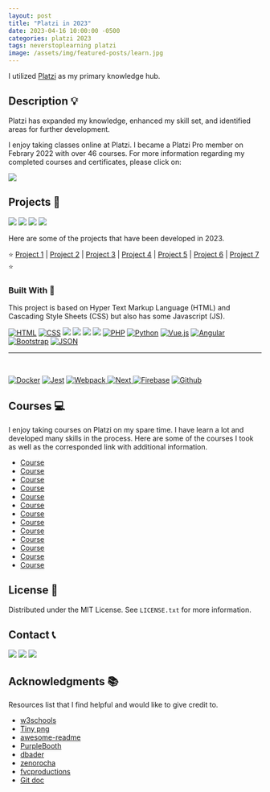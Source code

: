 ```yaml
---
layout: post
title: "Platzi in 2023"
date: 2023-04-16 10:00:00 -0500
categories: platzi 2023
tags: neverstoplearning platzi
image: /assets/img/featured-posts/learn.jpg
---
```


I utilized [Platzi](https://platzi.com) as my primary knowledge hub.

<!-- ABOUT THE PROJECT -->

## Description 💡

Platzi has expanded my knowledge, enhanced my skill set, and identified areas for further development.

I enjoy taking classes online at Platzi. I became a Platzi Pro member on Febrary 2022 with over 46 courses. For more information regarding my completed courses and certificates, please click on:

[![](https://img.shields.io/badge/Platzi_Profile-121f3d?style=for-the-badge&logo=Platzi&logoColor=98CA3F)](https://platzi.com/p/DiazJuan/)

<!-- OTHER PROJECTS -->

## Projects 🚀

![](https://img.shields.io/badge/Platzi_Repos-121f3d?style=for-the-badge&logo=Platzi&logoColor=98CA3F)
[![](https://img.shields.io/badge/2021-222?style=for-the-badge)](https://github.com/JuanPabloDiaz/platzi/tree/main/2021)
[![](https://img.shields.io/badge/2022-222?style=for-the-badge)](https://github.com/JuanPabloDiaz/platzi/tree/main/2022)
[![](https://img.shields.io/badge/2023-222?style=for-the-badge)](https://github.com/JuanPabloDiaz/platzi/tree/main/2023)

Here are some of the projects that have been developed in 2023.

⭐
[Project 1](#)
| [Project 2](#)
| [Project 3](#)
| [Project 4](#)
| [Project 5](#)
| [Project 6](#)
| [Project 7](#)
⭐

### Built With 🔑

This project is based on Hyper Text Markup Language (HTML) and Cascading Style Sheets
(CSS) but also has some Javascript (JS).

[![HTML](https://img.shields.io/badge/HTML5-E34F26?style=for-the-badge&logo=html5&logoColor=white)](https://www.w3schools.com/whatis/whatis_html.asp)
[![CSS](https://img.shields.io/badge/CSS3-1572B6?style=for-the-badge&logo=css3&logoColor=white)](https://www.w3schools.com/whatis/whatis_css.asp)
[![](https://img.shields.io/badge/JavaScript-323330?style=for-the-badge&logo=javascript&logoColor=F7DF1E)](https://www.w3schools.com/whatis/whatis_js.asp)
[![](https://img.shields.io/badge/Node.js-339933?style=for-the-badge&logo=nodedotjs&logoColor=white)](https://www.w3schools.com/nodejs/default.asp)
[![](https://img.shields.io/badge/React-20232A?style=for-the-badge&logo=react&logoColor=61DAFB)](https://www.w3schools.com/whatis/whatis_react.asp)
[![](https://img.shields.io/badge/Git-F05032?style=for-the-badge&logo=git&logoColor=white)](https://git-scm.com/docs)
[![PHP](https://img.shields.io/badge/PHP-777BB4?style=for-the-badge&logo=Php&logoColor=white)](https://www.w3schools.com/php/default.asp)
[![Python](https://img.shields.io/badge/Python-3776AB?style=for-the-badge&logo=Python&logoColor=ffca28)](https://www.w3schools.com/python/default.asp)
[![Vue.js](https://img.shields.io/badge/Vue-184D66?style=for-the-badge&logo=Vue.js&logoColor=4FC08D)](https://www.w3schools.com/whatis/whatis_vue.asp)
[![Angular](https://img.shields.io/badge/Angular-222?style=for-the-badge&logo=Angular&logoColor=DD0031)](https://www.w3schools.com/whatis/whatis_angularjs.asp)
[![Bootstrap](https://img.shields.io/badge/Bootstrap-2F2625?style=for-the-badge&logo=Bootstrap&logoColor=7952B3)](https://www.w3schools.com/whatis/whatis_bootstrap.asp)
[![JSON](https://img.shields.io/badge/Json-41454A?style=for-the-badge&logo=Json&logoColor=000)](https://www.w3schools.com/whatis/whatis_json.asp)

---

[![]()]()
[![]()]()
[![]()]()
[![]()]()

<!-- How to edit the links:
https://www.youtube.com/watch?v=Dl-ekLb4quE
https://simpleicons.org/
https://www.w3schools.com/whatis/whatis_fullstack.asp -->

[![Docker](https://img.shields.io/badge/Docker-000?style=for-the-badge&logo=Docker&logoColor=2496ED)](https://www.docker.com/)
[![Jest](https://img.shields.io/badge/npm-CB3837?style=for-the-badge&logo=npm&logoColor=white)]()
[![Webpack](https://img.shields.io/badge/Webpack-8DD6F9?style=for-the-badge&logo=Webpack&logoColor=white) ]()
[![Next](https://img.shields.io/badge/next.js-000000?style=for-the-badge&logo=nextdotjs&logoColor=white) ]()
[![Firebase](https://img.shields.io/badge/firebase-ffca28?style=for-the-badge&logo=firebase&logoColor=black)]()
[![Github](https://img.shields.io/badge/GitHub-100000?style=for-the-badge&logo=github&logoColor=white)]()

## Courses 💻

I enjoy taking courses on Platzi on my spare time. I have learn a lot and developed many skills in the process. Here are some of the courses I took as well as the corresponded link with additional information.

- [Course](https://github.com/JuanPabloDiaz/platzi/tree/main/2022/definitivoHTMLyCSS)
- [Course](https://github.com/JuanPabloDiaz/platzi/tree/main/2022/practicoHTMLyCSS)
- [Course](https://github.com/JuanPabloDiaz/platzi/tree/main/2022/responsiveDesignMaquetacionMobileFirst)
- [Course](https://github.com/JuanPabloDiaz/platzi/tree/main/2022/cssGridBasico)
- [Course](https://github.com/JuanPabloDiaz/platzi/tree/main/2022/ecmaScript6)
- [Course](https://github.com/JuanPabloDiaz/platzi/tree/main/2022/manipulacionArraysJs)
- [Course](https://github.com/JuanPabloDiaz/platzi/tree/main/2022/asincronismoJs)
- [Course](https://github.com/JuanPabloDiaz/platzi/tree/main/2022/consumoAPI_RESTconJs)
- [Course](https://github.com/JuanPabloDiaz/platzi/tree/main/2022/practicoConsumoAPI_RESTconJs)
- [Course](https://github.com/JuanPabloDiaz/platzi/tree/main/2022/introduccionReact.js)
- [Course]()
- [Course](https://github.com/JuanPabloDiaz/platzi/tree/main/2022/profesionalReactHooks)
- [Course](https://github.com/JuanPabloDiaz/platzi/tree/main/2022/datacademy)
<!-- - []()
- []()
- []() -->

<!-- LICENSE -->

## License 📜

Distributed under the MIT License. See `LICENSE.txt` for more information.

<!-- CONTACT -->

## Contact 📞

[![](https://img.shields.io/badge/@1diazdev-fff?style=for-the-badge&logo=linkedin&logoColor=0A66C2)](https://www.linkedin.com/in/1diazdev/)
[![](https://img.shields.io/badge/@1diazdev-fff?style=for-the-badge&logo=Twitter&logoColor=1DA1F2)](https://www.twitter.com/1diazdev)
[![](https://img.shields.io/badge/Gmail-fff?style=for-the-badge&logo=gmail&logoColor=EA4335)](mailto:juan.diaz93@hotmail.com)

<!--
[![](https://img.shields.io/badge/-fff?style=for-the-badge&logo=linkedin&logoColor=0A66C2)](https://www.linkedin.com/in/1diazdev/)
[![](https://img.shields.io/badge/-fff?style=for-the-badge&logo=Twitter&logoColor=1DA1F2)](https://www.twitter.com/1diazdev)
[![](https://img.shields.io/badge/-fff?style=for-the-badge&logo=gmail&logoColor=EA4335)](mailto:jdiaz028@email.cpcc.edu) -->
<!--
  ![Twitter Follow](https://img.shields.io/twitter/follow/1diazdev?label=@1diazdev)
  ![GitHub](https://img.shields.io/github/followers/JuanPabloDiaz?style=social)
   -->

<!-- ACKNOWLEDGMENTS -->

## Acknowledgments 📚

Resources list that I find helpful and would like to give credit to.

- [w3schools](https://www.w3schools.com/)
- [Tiny png](https://tinypng.com/)
- [awesome-readme](https://github.com/matiassingers/awesome-readme)
- [PurpleBooth](https://gist.github.com/PurpleBooth/109311bb0361f32d87a2)
- [dbader](https://github.com/dbader/readme-template)
- [zenorocha](https://gist.github.com/zenorocha/4526327)
- [fvcproductions](https://gist.github.com/fvcproductions/1bfc2d4aecb01a834b46)
- [Git doc](https://git-scm.com/doc)

<!-- MARKDOWN LINKS & IMAGES -->
<!-- https://www.markdownguide.org/basic-syntax/#reference-style-links -->

